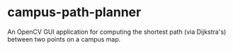 # campus-path-planner
An OpenCV GUI application for computing the shortest path (via Dijkstra's) between two points on a campus map.
